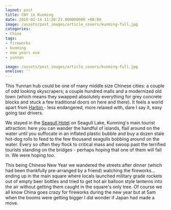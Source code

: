 ```yaml
---
layout: post
title: CNY in Kunming
date: 2010-02-14 11:20:23.000000000 +08:00
image: /assets/post_images/article_covers/kunming-full.jpg
categories:
- China
tags:
- fireworks
- kunming
- new years eve
- yunnan

image: /assets/post_images/article_covers/kunming-full.jpg
oneline: ''
---
```

This Yunnan hub could be one of many middle size Chinese cities: a couple of odd looking skyscrapers; a couple hundred malls and a modernized old town (which means they swapped absolutely everything for grey concrete blocks and stuck a few traditional doors on here and there). It feels a world apart from <a href="http://www.triplefivedrew.com/?p=529">Harbin </a>- less endangered, more relaxed with, dare I say it, easy going taxi drivers.

We stayed in the <a href="http://www.tripadvisor.com/Hotel_Review-g298558-d1212557-Reviews-Sea_Gull_Hotel-Kunming_Yunnan.html">Seagull Hotel</a> on Seagull Lake, Kunming's main tourist attraction: here you can wander the handful of islands, flail around on the water until you suffocate in an inflated plastic bubble and buy a dozen stale hot-dog rolls to feed to the few thousand seagulls bobbing around on the water. Every so often they flock to critical mass and swoop past the terrified tourists standing on the bridges - perhaps hoping that one of them will fall in. We were hoping too.

This being Chinese New Year we wandered the streets after dinner (which had been thankfully pre-arranged by a friend) watching the fireworks... ending up in the main square where locals launched military grade rockets out of empty beer bottles and tried to get hot air balloon style lanterns into the air without getting them caught in the square's only tree.
Of course we all know China goes crazy for fireworks during the new year but at 5am when the booms were getting bigger I did wonder if Japan had made a move.
